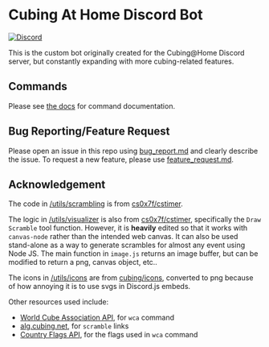 # Cubing At Home Discord Bot
[![Discord](https://img.shields.io/discord/690084292323311720.svg?label=&logo=discord&logoColor=ffffff&color=7389D8&labelColor=6A7EC2)](https://discord.gg/FWcJFNFMAn)

This is the custom bot originally created for the Cubing@Home Discord server, but constantly expanding with more cubing-related features.


## Commands

Please see [the docs](/docs/README.md) for command documentation.
## Bug Reporting/Feature Request
Please open an issue in this repo using [bug_report.md](.github/ISSUE_TEMPLATE/bug_report.md) and clearly describe the issue. To request a new feature, please use [feature_request.md](.github/ISSUE_TEMPLATE/feature_request.md).

## Acknowledgement

The code in  [/utils/scrambling](/utils/scrambling) is from [cs0x7f/cstimer](https://github.com/cs0x7f/cstimer).

The logic in [/utils/visualizer](/utils/visualizer) is also from [cs0x7f/cstimer](https://github.com/cs0x7f/cstimer), specifically the `Draw Scramble` tool function. However, it is **heavily** edited so that it works with `canvas-node` rather than the intended web canvas. It can also be used stand-alone as a way to generate scrambles for almost any event using Node JS. The main function in `image.js` returns an image buffer, but can be modified to return a png, canvas object, etc..

The icons in [/utils/icons](/utils/icons) are from [cubing/icons](https://github.com/cubing/icons), converted to png because of how annoying it is to use svgs in Discord.js embeds.

Other resources used include:
- [World Cube Association API](https://www.worldcubeassociation.org/api/v0), for `wca` command
- [alg.cubing.net](alg.cubing.net), for `scramble` links
- [Country Flags API](https://www.countryflags.io/), for the flags used in `wca` command